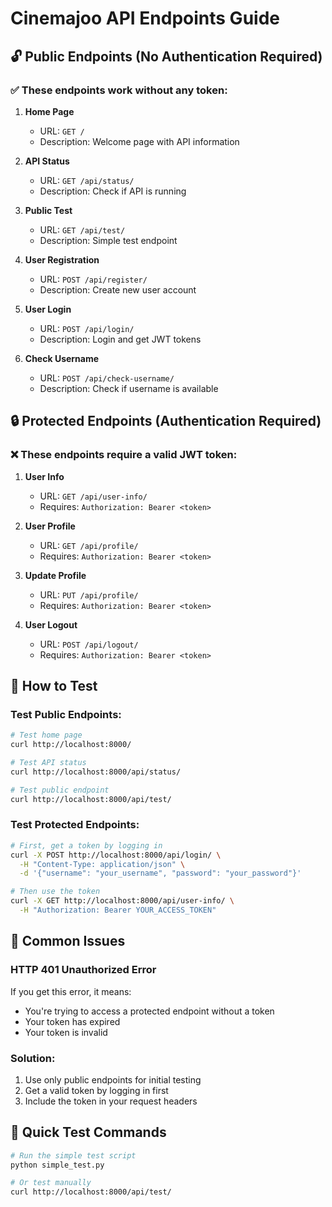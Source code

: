 # Cinemajoo API Endpoints Guide

## 🔓 Public Endpoints (No Authentication Required)

### ✅ These endpoints work without any token:

1. **Home Page**
   - URL: `GET /`
   - Description: Welcome page with API information

2. **API Status**
   - URL: `GET /api/status/`
   - Description: Check if API is running

3. **Public Test**
   - URL: `GET /api/test/`
   - Description: Simple test endpoint

4. **User Registration**
   - URL: `POST /api/register/`
   - Description: Create new user account

5. **User Login**
   - URL: `POST /api/login/`
   - Description: Login and get JWT tokens

6. **Check Username**
   - URL: `POST /api/check-username/`
   - Description: Check if username is available

## 🔒 Protected Endpoints (Authentication Required)

### ❌ These endpoints require a valid JWT token:

1. **User Info**
   - URL: `GET /api/user-info/`
   - Requires: `Authorization: Bearer <token>`

2. **User Profile**
   - URL: `GET /api/profile/`
   - Requires: `Authorization: Bearer <token>`

3. **Update Profile**
   - URL: `PUT /api/profile/`
   - Requires: `Authorization: Bearer <token>`

4. **User Logout**
   - URL: `POST /api/logout/`
   - Requires: `Authorization: Bearer <token>`

## 🧪 How to Test

### Test Public Endpoints:
```bash
# Test home page
curl http://localhost:8000/

# Test API status
curl http://localhost:8000/api/status/

# Test public endpoint
curl http://localhost:8000/api/test/
```

### Test Protected Endpoints:
```bash
# First, get a token by logging in
curl -X POST http://localhost:8000/api/login/ \
  -H "Content-Type: application/json" \
  -d '{"username": "your_username", "password": "your_password"}'

# Then use the token
curl -X GET http://localhost:8000/api/user-info/ \
  -H "Authorization: Bearer YOUR_ACCESS_TOKEN"
```

## 🚨 Common Issues

### HTTP 401 Unauthorized Error
If you get this error, it means:
- You're trying to access a protected endpoint without a token
- Your token has expired
- Your token is invalid

### Solution:
1. Use only public endpoints for initial testing
2. Get a valid token by logging in first
3. Include the token in your request headers

## 🎯 Quick Test Commands

```bash
# Run the simple test script
python simple_test.py

# Or test manually
curl http://localhost:8000/api/test/
```

